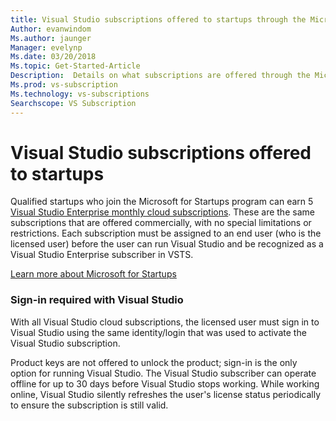 ```yaml
---
title: Visual Studio subscriptions offered to startups through the Microsoft for Startups program
Author: evanwindom
Ms.author: jaunger
Manager: evelynp
Ms.date: 03/20/2018
Ms.topic: Get-Started-Article
Description:  Details on what subscriptions are offered through the Microsoft for Startups program.
Ms.prod: vs-subscription
Ms.technology: vs-subscriptions
Searchscope: VS Subscription
---
```


# Visual Studio subscriptions offered to startups
Qualified startups who join the Microsoft for Startups program can earn 5 [Visual Studio Enterprise monthly cloud subscriptions](https://www.visualstudio.com/vs/pricing/). These are the same subscriptions that are offered commercially, with no special limitations or restrictions. Each subscription must be assigned to an end user (who is the licensed user) before the user can run Visual Studio and be recognized as a Visual Studio Enterprise subscriber in VSTS.

[Learn more about Microsoft for Startups](https://startups.microsoft.com/program-details/)

### Sign-in required with Visual Studio
With all Visual Studio cloud subscriptions, the licensed user must sign in to Visual Studio using the same identity/login that was used to activate the Visual Studio subscription. 

Product keys are not offered to unlock the product; sign-in is the only option for running Visual Studio. The Visual Studio subscriber can operate offline for up to 30 days before Visual Studio stops working. While working online, Visual Studio silently refreshes the user's license status periodically to ensure the subscription is still valid.